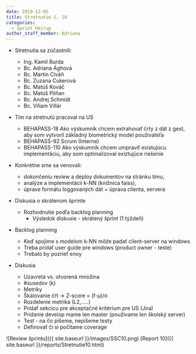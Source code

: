 ```yaml
---
date: 2019-12-05
title: Stretnutie č. 10
categories:
  - Sprint Hejrup
author_staff_member: Adriana
---
```

- Stretnutia sa zúčastnili:
    - Ing. Kamil Burda
    - Bc. Adriana Ághová
    - Bc. Martin Civáň
    - Bc. Zuzana Cukerová
    - Bc. Matúš Kováč
    - Bc. Matúš Pilňan
    - Bc. Andrej Schmidt
    - Bc. Viliam Villár
    
- Tím na stretnutú pracoval na US
    - BEHAPASS-18 Ako výskumník chcem extrahovať črty z dát z gest, aby som vytvoril základný biometrický model používateľa
    - BEHAPASS-92 Scrum (Interne)
    - BEHAPASS-110 Ako výskumník chcem umpraviť existujúcu implementáciu, aby som optimalizoval exiztujúce riešenie
- Konkrétne sme sa venovali:
    - dokončeniu review a deploy dokumentov na stránku tímu,
    - analýze a implementácii k-NN (knižnica faiss),
    - úprave formátu loggovaných dát + úprava clienta, servera
    
- Diskusia o skrátenom šprinte 
    - Rozhodnutie podľa backlog planning
        - Výsledok diskusie - skrátený šprint (1 týždeň)
- Backlog planning
    - Keď spojíme s modelom k-NN môže padať client-server na windows 
    - Treba pridať user guide pre windows (product owner - teste)
    - Trebalo by pozrieť enoy
- Diskusia 
    - Uzavretá vs. otvorená množina
    - #susedov (k)
    - Metriky
    - Škálovanie čŕt -> Z-score = (f-μ)/σ 
    - Rozdelenie metrika (L2,.....)
    - Pridať sekcicu pre akceptačné kritérium pre US (Jira)
    - Pridanie develop mame len master (používame len školský server)
    - Test - na čo píšeme, nepíšeme testy
    - Definovať či si počítame coverage 

![Review šprintu]({{ site.baseurl }}/images/SSC10.png)
[Report 10]({{ site.baseurl }}/reports/Stretnutie10.html)
